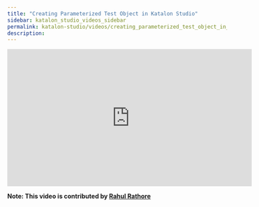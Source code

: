```yaml
---
title: "Creating Parameterized Test Object in Katalon Studio"
sidebar: katalon_studio_videos_sidebar
permalink: katalon-studio/videos/creating_parameterized_test_object_in_katalon.html
description: 
---
```

<iframe width="560" height="315" src="https://www.youtube.com/embed/rIGEREpaNG8" title="YouTube video player" frameborder="0" allow="accelerometer; autoplay; clipboard-write; encrypted-media; gyroscope; picture-in-picture" allowfullscreen></iframe>

**Note: This video is contributed by [Rahul Rathore](https://www.youtube.com/user/fluxay44)**
